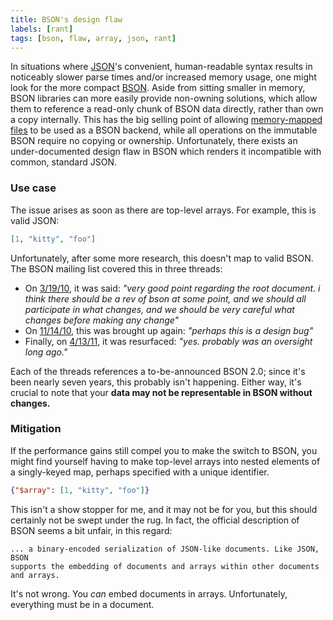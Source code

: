 ```yaml
---
title: BSON's design flaw
labels: [rant]
tags: [bson, flaw, array, json, rant]
---
```


In situations where [JSON](http://json.org/)'s convenient, human-readable syntax
results in noticeably slower parse times and/or increased memory usage, one
might look for the more compact [BSON](http://bsonspec.org/). Aside from sitting
smaller in memory, BSON libraries can more easily provide non-owning solutions,
which allow them to reference a read-only chunk of BSON data directly, rather
than own a copy internally. This has the big selling point of allowing
[memory-mapped files](https://en.wikipedia.org/wiki/Memory-mapped_file) to be
used as a BSON backend, while all operations on the immutable BSON require no
copying or ownership. Unfortunately, there exists an under-documented design
flaw in BSON which renders it incompatible with common, standard JSON.

### Use case
The issue arises as soon as there are top-level arrays. For example, this is
valid JSON:

```json
[1, "kitty", "foo"]
```

Unfortunately, after some more research, this doesn't map to valid BSON. The
BSON mailing list covered this in three threads:

* On [3/19/10](https://groups.google.com/forum/#!searchin/bson/array$20root%7csort:relevance/bson/b7Jav8Xg2vo/paZvbDHP50AJ), it was said: *"very good point regarding the root document. i think there should be a rev of bson at some point, and we should all participate in what changes, and we should be very careful what changes before making any change"*
* On [11/14/10](https://groups.google.com/forum/#!searchin/bson/array$20root%7Csort:relevance/bson/VHaO42PPMGc/l-ZqIMcLpfMJ), this was brought up again: *"perhaps this is a design bug"*
* Finally, on [4/13/11](https://groups.google.com/forum/#!msg/bson/Y6gN4Btd6us/H_F-nilcXiAJ;context-place=forum/bson), it was resurfaced: *"yes.  probably was an oversight long ago."*

Each of the threads references a to-be-announced BSON 2.0; since it's been
nearly seven years, this probably isn't happening. Either way, it's crucial to
note that your **data may not be representable in BSON without changes.**

### Mitigation
If the performance gains still compel you to make the switch to BSON, you might
find yourself having to make top-level arrays into nested elements of a
singly-keyed map, perhaps specified with a unique identifier.

```json
{"$array": [1, "kitty", "foo"]}
```

This isn't a show stopper for me, and it may not be for you, but this should
certainly not be swept under the rug. In fact, the official description of BSON
seems a bit unfair, in this regard:

    ... a binary-encoded serialization of JSON-like documents. Like JSON, BSON
    supports the embedding of documents and arrays within other documents
    and arrays.

It's not wrong. You *can* embed documents in arrays. Unfortunately, everything
must be in a document.
